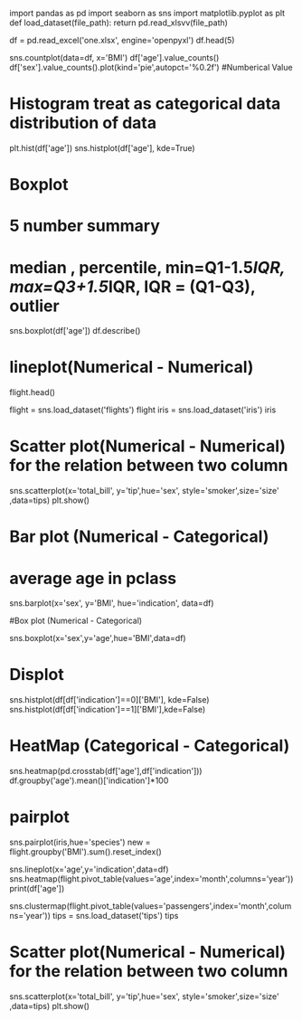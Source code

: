 import pandas as pd
import seaborn  as sns
import matplotlib.pyplot as plt
def load_dataset(file_path):
  return pd.read_xlsvv(file_path)


df = pd.read_excel('one.xlsx', engine='openpyxl')
df.head(5)

sns.countplot(data=df, x='BMI')
df['age'].value_counts()
df['sex'].value_counts().plot(kind='pie',autopct='%0.2f')
#Numberical Value

# Histogram treat as categorical data distribution of data

plt.hist(df['age'])
sns.histplot(df['age'], kde=True)

# Boxplot
# 5 number summary
# median , percentile, min=Q1-1.5*IQR, max=Q3+1.5*IQR, IQR = (Q1-Q3), outlier

sns.boxplot(df['age'])
df.describe()
# lineplot(Numerical - Numerical)
flight.head()

flight = sns.load_dataset('flights')
flight
iris = sns.load_dataset('iris')
iris
# Scatter plot(Numerical - Numerical) for the relation between two column
sns.scatterplot(x='total_bill', y='tip',hue='sex', style='smoker',size='size' ,data=tips)
plt.show()
# Bar plot (Numerical - Categorical)
  # average age in pclass
sns.barplot(x='sex', y='BMI', hue='indication', data=df)

#Box plot (Numerical - Categorical)

sns.boxplot(x='sex',y='age',hue='BMI',data=df)
# Displot

sns.histplot(df[df['indication']==0]['BMI'], kde=False)
sns.histplot(df[df['indication']==1]['BMI'],kde=False)
# HeatMap (Categorical - Categorical)
sns.heatmap(pd.crosstab(df['age'],df['indication']))
df.groupby('age').mean()['indication']*100
# pairplot
sns.pairplot(iris,hue='species')
new = flight.groupby('BMI').sum().reset_index()

sns.lineplot(x='age',y='indication',data=df)
sns.heatmap(flight.pivot_table(values='age',index='month',columns='year'))
print(df['age'])

sns.clustermap(flight.pivot_table(values='passengers',index='month',columns='year'))
tips = sns.load_dataset('tips')
tips
# Scatter plot(Numerical - Numerical) for the relation between two column
sns.scatterplot(x='total_bill', y='tip',hue='sex', style='smoker',size='size' ,data=tips)
plt.show()
     
